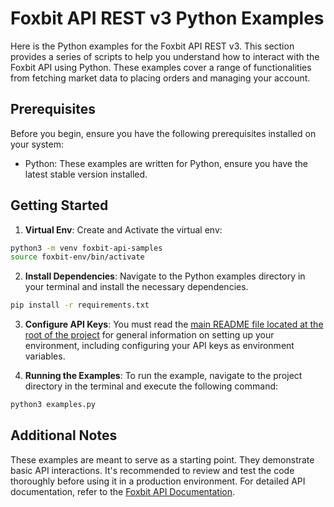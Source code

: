 # Foxbit API REST v3 Python Examples

Here is the Python examples for the Foxbit API REST v3. This section provides a series of scripts to help you understand how to interact with the Foxbit API using Python. These examples cover a range of functionalities from fetching market data to placing orders and managing your account.

## Prerequisites

Before you begin, ensure you have the following prerequisites installed on your system:

- Python: These examples are written for Python, ensure you have the latest stable version installed.

## Getting Started

1. **Virtual Env**: Create and Activate the virtual env:

```bash
python3 -m venv foxbit-api-samples
source foxbit-env/bin/activate
```

2. **Install Dependencies**: Navigate to the Python examples directory in your terminal and install the necessary dependencies.

```bash
pip install -r requirements.txt
```

3. **Configure API Keys**: You must read the [main README file located at the root of the project](https://github.com/foxbit-group/foxbit-api-samples?tab=readme-ov-file#getting-started) for general information on setting up your environment, including configuring your API keys as environment variables.

4. **Running the Examples**: To run the example, navigate to the project directory in the terminal and execute the following command:

```bash
python3 examples.py
```

## Additional Notes

These examples are meant to serve as a starting point. They demonstrate basic API interactions. It's recommended to review and test the code thoroughly before using it in a production environment.
For detailed API documentation, refer to the [Foxbit API Documentation](https://docs.foxbit.com.br/).
